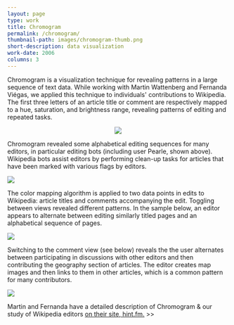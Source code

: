 ```yaml
---
layout: page
type: work
title: Chromogram
permalink: /chromogram/
thumbnail-path: images/chromogram-thumb.png
short-description: data visualization
work-date: 2006
columns: 3
---
```


Chromogram is a visualization technique for revealing patterns in a large sequence of text data. While working with Martin Wattenberg and Fernanda Viégas, we applied this technique to individuals' contributions to Wikipedia. The first three letters of an article title or comment are respectively mapped to a hue, saturation, and brightness range, revealing patterns of editing and repeated tasks.

<div class="invisible-margin image-grid">
<div class="image-inline" style="text-align:center;">
<img style="margin-left: auto; margin-right: auto;" src="{{ site.baseurl }}/images/chromogram-color-guide.png" />
</div>
</div>

Chromogram revealed some alphabetical editing sequences for many editors, in particular editing bots (including user Pearle, shown above). Wikipedia bots assist editors by performing clean-up tasks for articles that have been marked with various flags by editors.

<div class="invisible-margin image-grid">
<div class="col-30-block">
<img src="{{ site.baseurl }}/images/chromogram-pearle.png">
</div>
</div>

The color mapping algorithm is applied to two data points in edits to Wikipedia: article titles and comments accompanying the edit. Toggling between views revealed different patterns. In the sample below, an editor appears to alternate between editing similarly titled pages and an alphabetical sequence of pages.

<div class="invisible-margin image-grid">
<div class="col-30-block">
<img src="{{ site.baseurl }}/images/chromogram-titles.png">
</div>
</div>

Switching to the comment view (see below) reveals the the user alternates between participating in discussions with other editors and then contributing the geography section of articles. The editor creates map images and then links to them in other articles, which is a common pattern for many contributors.

<div class="invisible-margin image-grid">
<div class="col-30-block">
<img src="{{ site.baseurl }}/images/chromogram-comments.png">
</div>
</div>

Martin and Fernanda have a detailed description of Chromogram & our study of Wikipedia editors <a href="http://hint.fm/projects/chromogram/">on their site, hint.fm.</a> &gt;&gt;